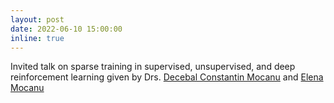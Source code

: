```yaml
---
layout: post
date: 2022-06-10 15:00:00
inline: true
---
```

Invited talk on sparse training in supervised, unsupervised, and deep reinforcement learning given by Drs. [Decebal Constantin Mocanu](https://scholar.google.com/citations?user=RlQgUwEAAAAJ&hl=en) and [Elena Mocanu](https://scholar.google.com/citations?user=JLD5uy0AAAAJ) 
